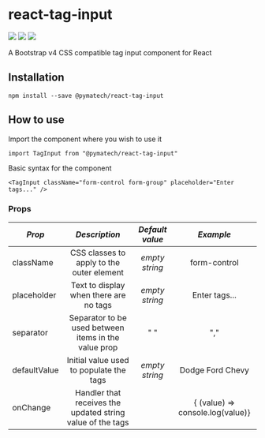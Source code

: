 # react-tag-input

![](https://img.shields.io/github/release/pymatech/react-tag-input.svg?style=plastic)
![](https://img.shields.io/npm/v/@pymatech/react-tag-input/latest.svg?style=plastic)
![](https://img.shields.io/github/license/pymatech/react-tag-input.svg?style=plastic)

A Bootstrap v4 CSS compatible tag input component for React

## Installation

`npm install --save @pymatech/react-tag-input`

## How to use

Import the component where you wish to use it

`import TagInput from "@pymatech/react-tag-input"`

Basic syntax for the component

`<TagInput className="form-control form-group" placeholder="Enter tags..." />`

### Props

| _Prop_       | _Description_                                              | _Default value_   | _Example_                        |
| ------       | :--------------------------------------------------------: | :---------------: | :------------------------------: |
| className    | CSS classes to apply to the outer element                  |  *empty string*   | form-control                     |
| placeholder  | Text to display when there are no tags                     |  *empty string*   | Enter tags...                    |
| separator    | Separator to be used between items in the value prop       | " "               | ","                              |
| defaultValue | Initial value used to populate the tags                    |  *empty string*   | Dodge Ford Chevy                 |
| onChange     | Handler that receives the updated string value of the tags |                   | { (value) => console.log(value)} |